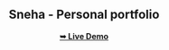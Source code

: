 <div align="center">
  

  <h2 align="center">Sneha - Personal portfolio</h2>


  <a href="https://kapa0029.github.io/"><strong>➥ Live Demo</strong></a>

</div>
